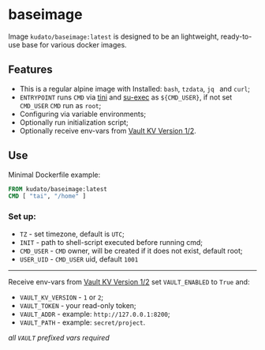 # baseimage

Image ```kudato/baseimage:latest``` is designed to be an lightweight, ready-to-use base for various docker images.

## Features

- This is a regular alpine image with Installed: ```bash```, ```tzdata```, ```jq ```  and ```curl```;
- ```ENTRYPOINT``` runs ```CMD``` via [tini](https://github.com/krallin/tini) and [su-exec](https://github.com/ncopa/su-exec) as ```${CMD_USER}```, if not set ```CMD_USER```  ```CMD``` run as ```root```;
- Configuring via variable environments;
- Optionally run initialization script;
- Optionally receive env-vars from [Vault KV Version 1/2](https://www.vaultproject.io/docs/secrets/kv/index.html).

## Use

Minimal Dockerfile example:
```dockerfile
FROM kudato/baseimage:latest
CMD [ "tai", "/home" ]
```

### Set up:
- ```TZ``` - set timezone, default is ```UTC```;
- ```INIT``` - path to shell-script executed before running cmd;
- ```CMD_USER``` - ```CMD``` owner, will be created if it does not exist, default root;
- ```USER_UID``` - ```CMD_USER``` uid, default ```1001```

-----

Receive env-vars from [Vault KV Version 1/2](https://www.vaultproject.io/docs/secrets/kv/index.html) set ```VAULT_ENABLED``` to ```True``` and:

- ```VAULT_KV_VERSION``` - ```1``` or ```2```;
- ```VAULT_TOKEN``` - your read-only token;
- ```VAULT_ADDR``` - example: ```http://127.0.0.1:8200```;
- ```VAULT_PATH``` - example: ```secret/project```.

_all ```VAULT``` prefixed vars required_